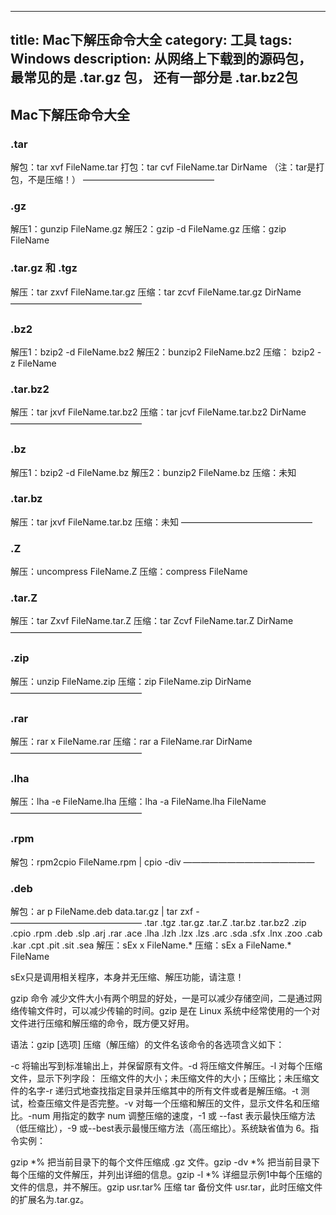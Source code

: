 
---
title: Mac下解压命令大全
category: 工具
tags: Windows
description: 从网络上下载到的源码包， 最常见的是 .tar.gz 包， 还有一部分是 .tar.bz2包 
---
## Mac下解压命令大全
### .tar 
解包：tar xvf FileName.tar
打包：tar cvf FileName.tar DirName
（注：tar是打包，不是压缩！）
———————————————
### .gz
解压1：gunzip FileName.gz
解压2：gzip -d FileName.gz
压缩：gzip FileName

### .tar.gz 和 .tgz
解压：tar zxvf FileName.tar.gz
压缩：tar zcvf FileName.tar.gz DirName
———————————————
### .bz2
解压1：bzip2 -d FileName.bz2
解压2：bunzip2 FileName.bz2
压缩： bzip2 -z FileName

### .tar.bz2
解压：tar jxvf FileName.tar.bz2
压缩：tar jcvf FileName.tar.bz2 DirName
———————————————
### .bz
解压1：bzip2 -d FileName.bz
解压2：bunzip2 FileName.bz
压缩：未知

### .tar.bz
解压：tar jxvf FileName.tar.bz
压缩：未知
———————————————
### .Z
解压：uncompress FileName.Z
压缩：compress FileName
### .tar.Z

解压：tar Zxvf FileName.tar.Z
压缩：tar Zcvf FileName.tar.Z DirName
———————————————
### .zip
解压：unzip FileName.zip
压缩：zip FileName.zip DirName
———————————————
### .rar
解压：rar x FileName.rar
压缩：rar a FileName.rar DirName
———————————————
### .lha
解压：lha -e FileName.lha
压缩：lha -a FileName.lha FileName
———————————————
### .rpm
解包：rpm2cpio FileName.rpm | cpio -div
———————————————
### .deb
解包：ar p FileName.deb data.tar.gz | tar zxf -
———————————————
.tar .tgz .tar.gz .tar.Z .tar.bz .tar.bz2 .zip .cpio .rpm .deb .slp .arj .rar .ace .lha .lzh .lzx .lzs .arc .sda .sfx .lnx .zoo .cab .kar .cpt .pit .sit .sea
解压：sEx x FileName.*
压缩：sEx a FileName.* FileName

sEx只是调用相关程序，本身并无压缩、解压功能，请注意！

gzip 命令 
减少文件大小有两个明显的好处，一是可以减少存储空间，二是通过网络传输文件时，可以减少传输的时间。gzip 是在 Linux 系统中经常使用的一个对文件进行压缩和解压缩的命令，既方便又好用。

语法：gzip [选项] 压缩（解压缩）的文件名该命令的各选项含义如下：

-c 将输出写到标准输出上，并保留原有文件。-d 将压缩文件解压。-l 对每个压缩文件，显示下列字段：     压缩文件的大小；未压缩文件的大小；压缩比；未压缩文件的名字-r 递归式地查找指定目录并压缩其中的所有文件或者是解压缩。-t 测试，检查压缩文件是否完整。-v 对每一个压缩和解压的文件，显示文件名和压缩比。-num 用指定的数字 num 调整压缩的速度，-1 或 --fast 表示最快压缩方法（低压缩比），-9 或--best表示最慢压缩方法（高压缩比）。系统缺省值为 6。指令实例：

gzip *% 把当前目录下的每个文件压缩成 .gz 文件。gzip -dv *% 把当前目录下每个压缩的文件解压，并列出详细的信息。gzip -l *% 详细显示例1中每个压缩的文件的信息，并不解压。gzip usr.tar% 压缩 tar 备份文件 usr.tar，此时压缩文件的扩展名为.tar.gz。

 

